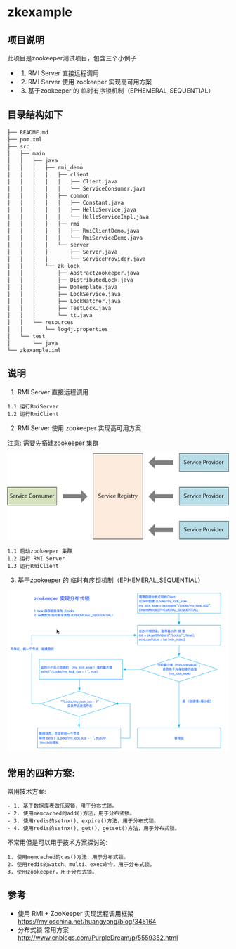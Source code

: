 # zkexample

## 项目说明

此项目是zookeeper测试项目，包含三个小例子
- 1. RMI Server 直接远程调用
- 2. RMI Server 使用 zookeeper 实现高可用方案
- 3. 基于zookeeper 的 临时有序锁机制（EPHEMERAL_SEQUENTIAL）

##  目录结构如下
```
├── README.md
├── pom.xml
├── src
│   ├── main
│   │   ├── java
│   │   │   ├── rmi_demo
│   │   │   │   ├── client
│   │   │   │   │   ├── Client.java
│   │   │   │   │   └── ServiceConsumer.java
│   │   │   │   ├── common
│   │   │   │   │   ├── Constant.java
│   │   │   │   │   ├── HelloService.java
│   │   │   │   │   └── HelloServiceImpl.java
│   │   │   │   ├── rmi
│   │   │   │   │   ├── RmiClientDemo.java
│   │   │   │   │   └── RmiServiceDemo.java
│   │   │   │   └── server
│   │   │   │       ├── Server.java
│   │   │   │       └── ServiceProvider.java
│   │   │   └── zk_lock
│   │   │       ├── AbstractZookeeper.java
│   │   │       ├── DistributedLock.java
│   │   │       ├── DoTemplate.java
│   │   │       ├── LockService.java
│   │   │       ├── LockWatcher.java
│   │   │       ├── TestLock.java
│   │   │       └── tt.java
│   │   └── resources
│   │       └── log4j.properties
│   └── test
│       └── java
└── zkexample.iml
```

## 说明

1.  RMI Server 直接远程调用
```
1.1 运行RmiServer
1.2 运行RmiClient
```

2. RMI Server 使用 zookeeper 实现高可用方案

注意: 需要先搭建zookeeper 集群


![avatar](https://raw.githubusercontent.com/weichendahai/zkexample/master/doc/rmi.jpg)

```
1.1 启动zookeeper 集群
1.2 运行 RMI Server
1.3 运行RmiClient
```

3. 基于zookeeper 的 临时有序锁机制（EPHEMERAL_SEQUENTIAL）


![avatar](https://raw.githubusercontent.com/weichendahai/zkexample/master/doc/distribute_lock.png)


## 常用的四种方案:

常用技术方案:
```
- 1. 基于数据库表做乐观锁，用于分布式锁。
- 2. 使用memcached的add()方法，用于分布式锁。
- 3. 使用redis的setnx()、expire()方法，用于分布式锁。
- 4. 使用redis的setnx()、get()、getset()方法，用于分布式锁。
```
不常用但是可以用于技术方案探讨的:

```
1. 使用memcached的cas()方法，用于分布式锁。 
2. 使用redis的watch、multi、exec命令，用于分布式锁。
3. 使用zookeeper，用于分布式锁。
```

## 参考

- 使用 RMI + ZooKeeper 实现远程调用框架
https://my.oschina.net/huangyong/blog/345164
- 分布式锁 常用方案
http://www.cnblogs.com/PurpleDream/p/5559352.html

